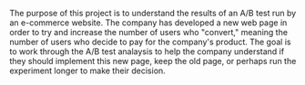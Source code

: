 The purpose of this project is to understand the results of an A/B test run by an e-commerce website. 
The company has developed a new web page in order to try and increase the number of users who "convert," meaning the number of users who decide to pay for the company's product.
The goal is to work through the A/B test analaysis to help the company understand if they should implement this new page, keep the old page, or perhaps run the experiment longer to make their decision.
